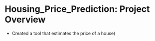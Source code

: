# Housing_Price_Prediction: Project Overview

* Created a tool that estimates the price of a house(
